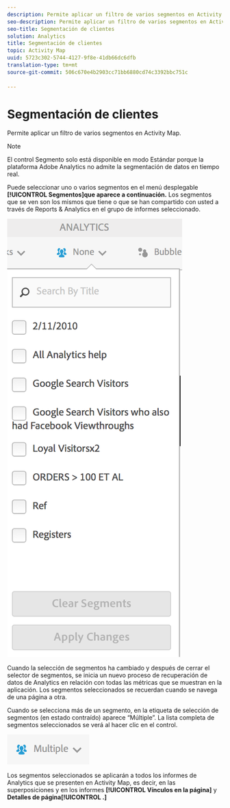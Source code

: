 ```yaml
---
description: Permite aplicar un filtro de varios segmentos en Activity Map.
seo-description: Permite aplicar un filtro de varios segmentos en Activity Map.
seo-title: Segmentación de clientes
solution: Analytics
title: Segmentación de clientes
topic: Activity Map
uuid: 5723c302-5744-4127-9f8e-41db66dc6dfb
translation-type: tm+mt
source-git-commit: 506c670e4b2903cc71bb6880cd74c3392bbc751c

---
```



# Segmentación de clientes

Permite aplicar un filtro de varios segmentos en Activity Map.

>[!NOTE]
>
>El control Segmento solo está disponible en modo Estándar porque la plataforma Adobe Analytics no admite la segmentación de datos en tiempo real.

Puede seleccionar uno o varios segmentos en el menú desplegable **[!UICONTROL Segmentos]que aparece a continuación.** Los segmentos que se ven son los mismos que tiene o que se han compartido con usted a través de Reports &amp; Analytics en el grupo de informes seleccionado.

![](assets/segments.png)

Cuando la selección de segmentos ha cambiado y después de cerrar el selector de segmentos, se inicia un nuevo proceso de recuperación de datos de Analytics en relación con todas las métricas que se muestran en la aplicación. Los segmentos seleccionados se recuerdan cuando se navega de una página a otra.

Cuando se selecciona más de un segmento, en la etiqueta de selección de segmentos (en estado contraído) aparece “Múltiple”. La lista completa de segmentos seleccionados se verá al hacer clic en el control.

![](assets/two_segments.png)

Los segmentos seleccionados se aplicarán a todos los informes de Analytics que se presenten en Activity Map, es decir, en las superposiciones y en los informes **[!UICONTROL Vínculos en la página]** y **Detalles de página[!UICONTROL .]**
